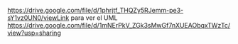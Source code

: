 https://drive.google.com/file/d/1phrjtf_THQZy5RJemm-pe3-sY1vz0UN0/viewLink para ver el UML https://drive.google.com/file/d/1mNErPkV_ZGk3sMwGf7nXUEAObqxTWzTc/view?usp=sharing
